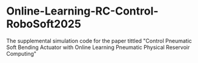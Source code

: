 # Online-Learning-RC-Control-RoboSoft2025
The supplemental simulation code for the paper tittled "Control Pneumatic Soft Bending Actuator with Online Learning Pneumatic Physical Reservoir Computing"

